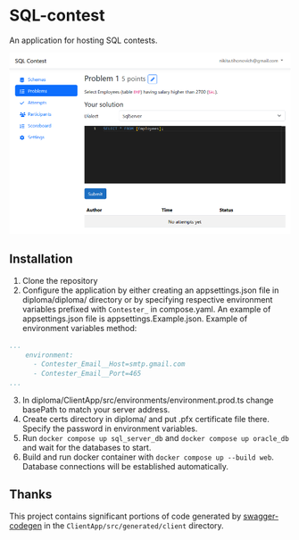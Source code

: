 # SQL-contest

An application for hosting SQL contests.

![Screenshot](images/screenshot.png "Screenshot")

## Installation

1. Clone the repository
2. Configure the application by either creating an appsettings.json file in diploma/diploma/ directory or by specifying respective environment variables prefixed with `Contester_` in compose.yaml. An example of appsettings.json file is appsettings.Example.json. Example of environment variables method:
```yaml
...
    environment:
      - Contester_Email__Host=smtp.gmail.com
      - Contester_Email__Port=465
...
```
3. In diploma/ClientApp/src/environments/environment.prod.ts change basePath to match your server address.
4. Create certs directory in diploma/ and put .pfx certificate file there. Specify the password in environment variables.
5. Run `docker compose up sql_server_db` and `docker compose up oracle_db` and wait for the databases to start.
6. Build and run docker container with `docker compose up --build web`. Database connections will be established automatically.

## Thanks

This project contains significant portions of code generated by [swagger-codegen](https://github.com/swagger-api/swagger-codegen) in the `ClientApp/src/generated/client` directory.
